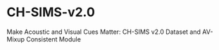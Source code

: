 # CH-SIMS-v2.0
Make Acoustic and Visual Cues Matter: CH-SIMS v2.0 Dataset and AV-Mixup Consistent Module
